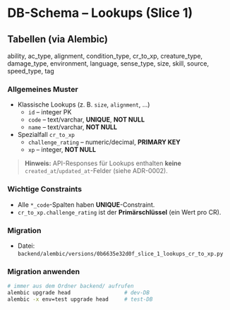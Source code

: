# DB-Schema – Lookups (Slice 1)

## Tabellen (via Alembic)

ability, ac_type, alignment, condition_type, cr_to_xp,
creature_type, damage_type, environment, language,
sense_type, size, skill, source, speed_type, tag

### Allgemeines Muster
- Klassische Lookups (z. B. `size`, `alignment`, …)
  - `id` – integer PK
  - `code` – text/varchar, **UNIQUE**, **NOT NULL**
  - `name` – text/varchar, **NOT NULL**
- Spezialfall `cr_to_xp`
  - `challenge_rating` – numeric/decimal, **PRIMARY KEY**
  - `xp` – integer, **NOT NULL**

> **Hinweis:** API-Responses für Lookups enthalten **keine** `created_at`/`updated_at`-Felder (siehe ADR-0002).

### Wichtige Constraints
- Alle `*_code`-Spalten haben **UNIQUE**-Constraint.
- `cr_to_xp.challenge_rating` ist der **Primärschlüssel** (ein Wert pro CR).

### Migration
- Datei: `backend/alembic/versions/0b6635e32d0f_slice_1_lookups_cr_to_xp.py`

### Migration anwenden
```bash
# immer aus dem Ordner backend/ aufrufen
alembic upgrade head                 # dev-DB
alembic -x env=test upgrade head     # test-DB
